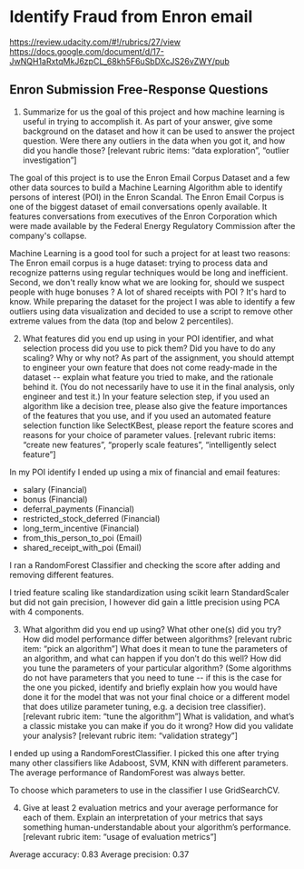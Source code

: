 # Identify Fraud from Enron email

https://review.udacity.com/#!/rubrics/27/view
https://docs.google.com/document/d/17-JwNQH1aRxtqMkJ6zpCL_68kh5F6uSbDXcJS26vZWY/pub


## Enron Submission Free-Response Questions

1. Summarize for us the goal of this project and how machine learning is useful in trying to accomplish it. As part of your answer, give some background on the dataset and how it can be used to answer the project question. Were there any outliers in the data when you got it, and how did you handle those?  [relevant rubric items: “data exploration”, “outlier investigation”]

The goal of this project is to use the Enron Email Corpus Dataset and a few other data sources to build a Machine Learning Algorithm able to identify persons of interest (POI) in the Enron Scandal.
The Enron Email Corpus is one of the biggest dataset of email conversations openly available. It features conversations from executives of the Enron Corporation which were made available by the Federal Energy Regulatory Commission after the company's collapse.

Machine Learning is a good tool for such a project for at least two reasons: The Enron email corpus is a huge dataset: trying to process data and recognize patterns using regular techniques would be long and inefficient.
Second, we don't really know what we are looking for, should we suspect people with huge bonuses ? A lot of shared receipts with POI ? It's hard to know.
While preparing the dataset for the project I was able to identify a few outliers using data visualization and decided to use a script to remove other extreme values from the data (top and below 2 percentiles).


2. What features did you end up using in your POI identifier, and what selection process did you use to pick them? Did you have to do any scaling? Why or why not? As part of the assignment, you should attempt to engineer your own feature that does not come ready-made in the dataset -- explain what feature you tried to make, and the rationale behind it. (You do not necessarily have to use it in the final analysis, only engineer and test it.) In your feature selection step, if you used an algorithm like a decision tree, please also give the feature importances of the features that you use, and if you used an automated feature selection function like SelectKBest, please report the feature scores and reasons for your choice of parameter values.  [relevant rubric items: “create new features”, “properly scale features”, “intelligently select feature”]

In my POI identify I ended up using a mix of financial and email features:
- salary (Financial)
- bonus (Financial)
- deferral_payments (Financial)
- restricted_stock_deferred (Financial)
- long_term_incentive (Financial)
- from_this_person_to_poi (Email)
- shared_receipt_with_poi (Email)

I ran a RandomForest Classifier and checking the score after adding and removing different features.

I tried feature scaling like standardization using scikit learn StandardScaler but did not gain precision, I however did gain a little precision using PCA with 4 components.


3. What algorithm did you end up using? What other one(s) did you try? How did model performance differ between algorithms?  [relevant rubric item: “pick an algorithm”]
What does it mean to tune the parameters of an algorithm, and what can happen if you don’t do this well?  How did you tune the parameters of your particular algorithm? (Some algorithms do not have parameters that you need to tune -- if this is the case for the one you picked, identify and briefly explain how you would have done it for the model that was not your final choice or a different model that does utilize parameter tuning, e.g. a decision tree classifier).  [relevant rubric item: “tune the algorithm”]
What is validation, and what’s a classic mistake you can make if you do it wrong? How did you validate your analysis?  [relevant rubric item: “validation strategy”]

I ended up using a RandomForestClassifier. I picked this one after trying many other classifiers like Adaboost, SVM, KNN with different parameters. The average performance of RandomForest was always better.

To choose which parameters to use in the classifier I use GridSearchCV.

4. Give at least 2 evaluation metrics and your average performance for each of them.  Explain an interpretation of your metrics that says something human-understandable about your algorithm’s performance. [relevant rubric item: “usage of evaluation metrics”]

Average accuracy: 0.83
Average precision: 0.37

